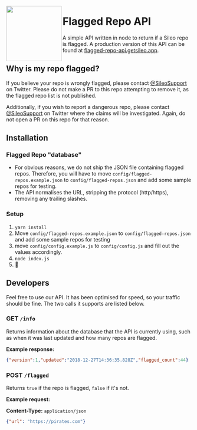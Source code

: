 <img align="left" src="http://getsileo.app/img/icon.png" width="150" height="150"></img>

# Flagged Repo API

A simple API written in node to return if a Sileo repo is flagged. A production version of this API can be found at [flagged-repo-api.getsileo.app](https://flagged-repo-api.getsileo.app).

## Why is my repo flagged?

If you believe your repo is wrongly flagged, please contact [@SileoSupport](https://twitter.com/SileoSupport) on Twitter. Please do not make a PR to this repo attempting to remove it, as the flagged repo list is not published.

Additionally, if you wish to report a dangerous repo, please contact [@SileoSupport](https://twitter.com/SileoSupport) on Twitter where the claims will be investigated. Again, do not open a PR on this repo for that reason.

## Installation 

### Flagged Repo "database"

* For obvious reasons, we do not ship the JSON file containing flagged repos. Therefore, you will have to move `config/flagged-repos.example.json` to `config/flagged-repos.json` and add some sample repos for testing.
* The API normalises the URL, stripping the protocol (http/https), removing any trailing slashes.

### Setup 

1. `yarn install`
2. Move `config/flagged-repos.example.json` to `config/flagged-repos.json` and add some sample repos for testing
3. move `config/config.example.js` to `config/config.js` and fill out the values accordingly.
4. `node index.js`
5. :tada:

## Developers

Feel free to use our API. It has been optimised for speed, so your traffic should be fine. The two calls it supports are listed below.

### GET `/info`

Returns information about the database that the API is currently using, such as when it was last updated and how many repos are flagged.

**Example response:**

```json
{"version":1,"updated":"2018-12-27T14:36:35.828Z","flagged_count":44}
```

### POST `/flagged`

Returns `true` if the repo is flagged, `false` if it's not.

**Example request:**

**Content-Type:** `application/json`
```json
{"url": "https://pirates.com"}
```
